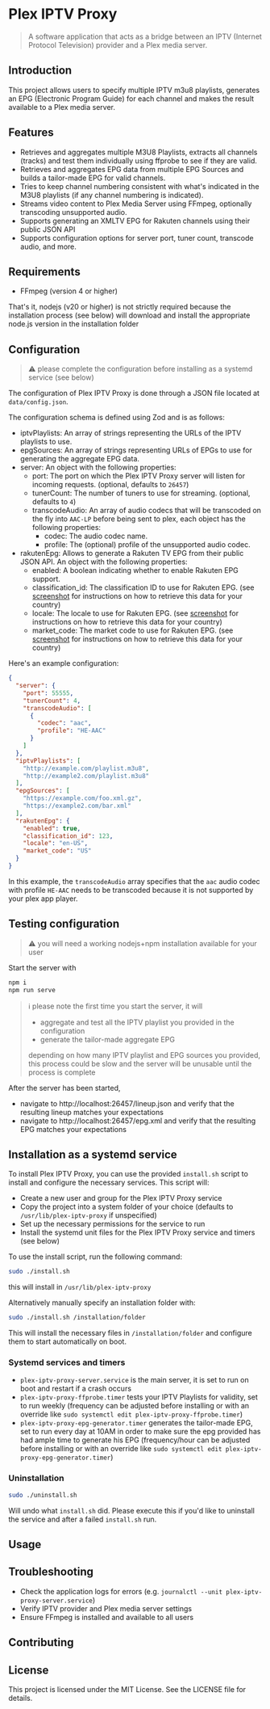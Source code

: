 # Plex IPTV Proxy

> A software application that acts as a bridge between an IPTV (Internet Protocol Television) provider and a Plex media server.

## Introduction

This project allows users to specify multiple IPTV m3u8 playlists, generates an EPG (Electronic Program Guide) for each channel and makes the result available to a Plex media server.

## Features

* Retrieves and aggregates multiple M3U8 Playlists, extracts all channels (tracks) and test them individually using ffprobe to see if they are valid.
* Retrieves and aggregates EPG data from multiple EPG Sources and builds a tailor-made EPG for valid channels. 
* Tries to keep channel numbering consistent with what's indicated in the M3U8 playlists (if any channel numbering is indicated).
* Streams video content to Plex Media Server using FFmpeg, optionally transcoding unsupported audio.
* Supports generating an XMLTV EPG for Rakuten channels using their public JSON API 
* Supports configuration options for server port, tuner count, transcode audio, and more.


## Requirements

* FFmpeg (version 4 or higher)

That's it, nodejs (v20 or higher) is not strictly required because the installation process (see below) will download and install the appropriate node.js version in the installation folder

## Configuration
> :warning: please complete the configuration before installing as a systemd service (see below)

The configuration of Plex IPTV Proxy is done through a JSON file located at `data/config.json`. 

The configuration schema is defined using Zod and is as follows:

* iptvPlaylists: An array of strings representing the URLs of the IPTV playlists to use.
* epgSources: An array of strings representing URLs of EPGs to use for generating the aggregate EPG data.
* server: An object with the following properties:
  * port: The port on which the Plex IPTV Proxy server will listen for incoming requests. (optional, defaults to `26457`)
  * tunerCount: The number of tuners to use for streaming. (optional, defaults to `4`)
  * transcodeAudio: An array of audio codecs that will be transcoded on the fly into `AAC-LP` before being sent to plex, each object has the following properties:
    * codec: The audio codec name.
    * profile: The (optional) profile of the unsupported audio codec.
* rakutenEpg: Allows to generate a Rakuten TV EPG from their public JSON API. An object with the following properties:
  * enabled: A boolean indicating whether to enable Rakuten EPG support.
  * classification_id: The classification ID to use for Rakuten EPG. (see [screenshot](docs/rakuten-params.png) for instructions on how to retrieve this data for your country)
  * locale: The locale to use for Rakuten EPG. (see [screenshot](docs/rakuten-params.png) for instructions on how to retrieve this data for your country)
  * market_code: The market code to use for Rakuten EPG. (see [screenshot](docs/rakuten-params.png) for instructions on how to retrieve this data for your country)

Here's an example configuration:

```json
{
  "server": {
    "port": 55555,
    "tunerCount": 4,
    "transcodeAudio": [
      {
        "codec": "aac",
        "profile": "HE-AAC"
      }
    ]
  },
  "iptvPlaylists": [
    "http://example.com/playlist.m3u8",
    "http://example2.com/playlist.m3u8"
  ],
  "epgSources": [
    "https://example.com/foo.xml.gz",
    "https://example2.com/bar.xml"
  ],
  "rakutenEpg": {
    "enabled": true,
    "classification_id": 123,
    "locale": "en-US",
    "market_code": "US"
  }
}
```
In this example, the `transcodeAudio` array specifies that the `aac` audio codec with profile `HE-AAC` needs to be transcoded because it is not supported by your plex app player.

## Testing configuration

> :warning: you will need a working nodejs+npm installation available for your user

Start the server with 

```bash
npm i 
npm run serve
```

> :information_source: please note the first time you start the server, it will 
> * aggregate and test all the IPTV playlist you  provided in the configuration
> * generate the tailor-made aggregate EPG
>
> depending on how many IPTV playlist and EPG sources you provided, this process could be slow and the server will be unusable until the process is complete

After the server has been started, 
* navigate to http://localhost:26457/lineup.json and verify that the resulting lineup matches your expectations
* navigate to http://localhost:26457/epg.xml and verify that the resulting EPG matches your expectations

## Installation as a systemd service

To install Plex IPTV Proxy, you can use the provided `install.sh` script to install and configure the necessary services. This script will:

* Create a new user and group for the Plex IPTV Proxy service
* Copy the project into a system folder of your choice (defaults to `/usr/lib/plex-iptv-proxy` if unspecified)
* Set up the necessary permissions for the service to run
* Install the systemd unit files for the Plex IPTV Proxy service and timers (see below)

To use the install script, run the following command:

```bash
sudo ./install.sh
```
this will install in `/usr/lib/plex-iptv-proxy`

Alternatively manually specify an installation folder with:

```bash
sudo ./install.sh /installation/folder
```

This will install the necessary files in `/installation/folder` and configure them to start automatically on boot.

### Systemd services and timers

* `plex-iptv-proxy-server.service` is the main server, it is set to run on boot and restart if a crash occurs
* `plex-iptv-proxy-ffprobe.timer` tests your IPTV Playlists for validity, set to run weekly (frequency can be adjusted before installing or with an override like `sudo systemctl edit plex-iptv-proxy-ffprobe.timer`)
* `plex-iptv-proxy-epg-generator.timer` generates the tailor-made EPG, set to run every day at 10AM in order to make sure the epg provided has had ample time to generate his EPG (frequency/hour can be adjusted before installing or with an override like `sudo systemctl edit plex-iptv-proxy-epg-generator.timer`)

### Uninstallation

```bash
sudo ./uninstall.sh
```
Will undo what `install.sh` did. Please execute this if you'd like to uninstall the service and after a failed `install.sh` run.

## Usage


## Troubleshooting

* Check the application logs for errors (e.g. `journalctl --unit plex-iptv-proxy-server.service`)
* Verify IPTV provider and Plex media server settings
* Ensure FFmpeg is installed and available to all users

## Contributing

## License

This project is licensed under the MIT License. See the LICENSE file for details.